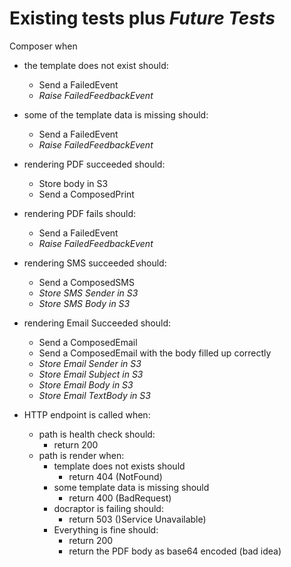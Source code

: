 # Existing tests plus *Future Tests*


Composer when
  - the template does not exist should:
    - Send a FailedEvent
    - *Raise FailedFeedbackEvent*
    
  - some of the template data is missing should:
    - Send a FailedEvent
    - *Raise FailedFeedbackEvent*
    
  - rendering PDF succeeded should:
    - Store body in S3
    - Send a ComposedPrint
    
  - rendering PDF fails should:
    - Send a FailedEvent
    - *Raise FailedFeedbackEvent*
    
  - rendering SMS succeeded should:
    - Send a ComposedSMS
    - *Store SMS Sender in S3*
    - *Store SMS Body in S3*
    
  - rendering Email Succeeded should:
    - Send a ComposedEmail
    - Send a ComposedEmail with the body filled up correctly
    - *Store Email Sender in S3*
    - *Store Email Subject in S3*
    - *Store Email Body in S3*
    - *Store Email TextBody in S3*
    
  - HTTP endpoint is called when:
    - path is health check should:
      - return 200
    - path is render when:
      - template does not exists should
        - return 404 (NotFound)
      - some template data is missing should
        - return 400 (BadRequest)
      - docraptor is failing should:
        - return 503 ()Service Unavailable)
      - Everything is fine should:
        - return 200
        - return the PDF body as base64 encoded (bad idea)
     
